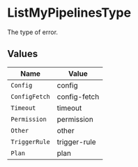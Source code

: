 # ListMyPipelinesType

The type of error.


## Values

| Name          | Value         |
| ------------- | ------------- |
| `Config`      | config        |
| `ConfigFetch` | config-fetch  |
| `Timeout`     | timeout       |
| `Permission`  | permission    |
| `Other`       | other         |
| `TriggerRule` | trigger-rule  |
| `Plan`        | plan          |